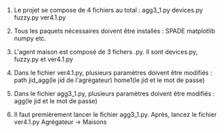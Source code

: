1. Le projet se compose de 4 fichiers au total :
agg3_1.py	devices.py	fuzzy.py	ver4.1.py

2. Tous les paquets nécessaires doivent être installés : 
SPADE	matplotlib	numpy etc.

3. L'agent maison est composé de 3 fichers .py. Il sont devices.py, fuzzy.py et ver4.1.py

4. Dans le fichier ver4.1.py, plusieurs paramètres doivent être modifiés :
path	jid_agg(le jid de l'agrégateur)	home1(le jid et le mot de passe)

5. Dans le fichier agg3_1.py, plusieurs paramètres doivent être modifiés :
agg(le jid et le mot de passe)

6. Il faut premièrement lancer le fichier agg3_1.py. Après, lancez le fichier ver4.1.py
Agrégateur -> Maisons
